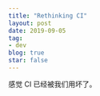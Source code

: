 ```yaml
---
title: "Rethinking CI"
layout: post
date: 2019-09-05
tag:
- dev
blog: true
star: false
---
```


<span class="fl">感</span>觉 CI 已经被我们用坏了。
